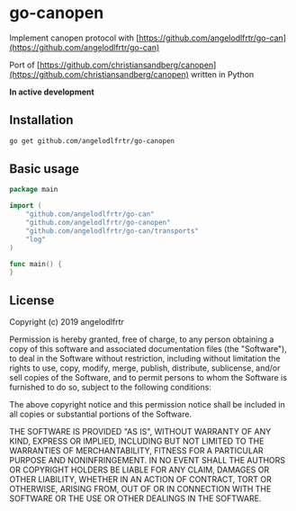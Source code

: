 # go-canopen

Implement canopen protocol with [https://github.com/angelodlfrtr/go-can](https://github.com/angelodlfrtr/go-can)

Port of [https://github.com/christiansandberg/canopen](https://github.com/christiansandberg/canopen) written in Python

**In active development**

## Installation

```bash
go get github.com/angelodlfrtr/go-canopen
```

## Basic usage

```go
package main

import (
	"github.com/angelodlfrtr/go-can"
	"github.com/angelodlfrtr/go-canopen"
	"github.com/angelodlfrtr/go-can/transports"
	"log"
)

func main() {
}
```

## License

Copyright (c) 2019 angelodlfrtr

Permission is hereby granted, free of charge, to any person obtaining a copy of this software and associated documentation files (the "Software"), to deal in the Software without restriction, including without limitation the rights to use, copy, modify, merge, publish, distribute, sublicense, and/or sell copies of the Software, and to permit persons to whom the Software is furnished to do so, subject to the following conditions:

The above copyright notice and this permission notice shall be included in all copies or substantial portions of the Software.

THE SOFTWARE IS PROVIDED "AS IS", WITHOUT WARRANTY OF ANY KIND, EXPRESS OR IMPLIED, INCLUDING BUT NOT LIMITED TO THE WARRANTIES OF MERCHANTABILITY, FITNESS FOR A PARTICULAR PURPOSE AND NONINFRINGEMENT. IN NO EVENT SHALL THE AUTHORS OR COPYRIGHT HOLDERS BE LIABLE FOR ANY CLAIM, DAMAGES OR OTHER LIABILITY, WHETHER IN AN ACTION OF CONTRACT, TORT OR OTHERWISE, ARISING FROM, OUT OF OR IN CONNECTION WITH THE SOFTWARE OR THE USE OR OTHER DEALINGS IN THE SOFTWARE.
